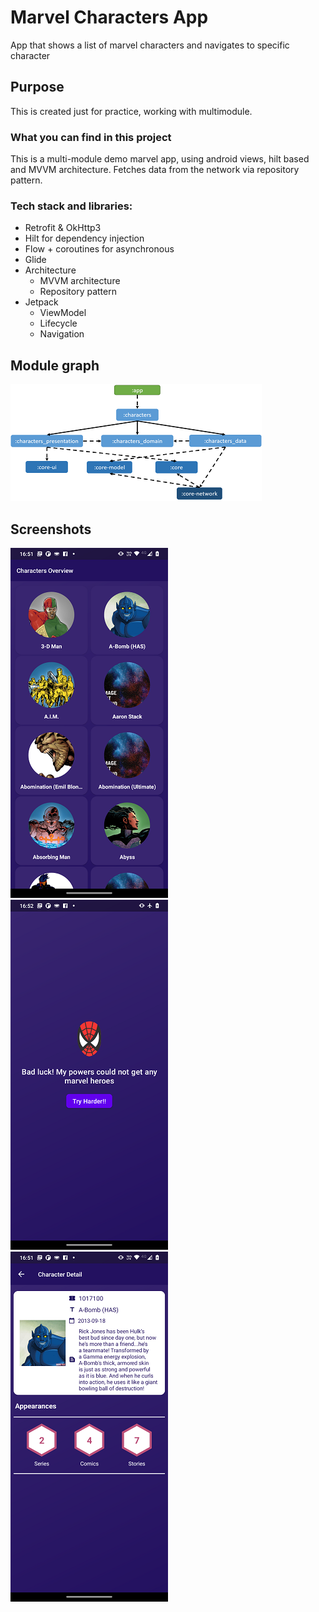 # Marvel Characters App

App that shows a list of marvel characters and navigates to specific character

## Purpose

This is created just for practice, working with multimodule.

### What you can find in this project

This is a multi-module demo marvel app, using android views, hilt based and MVVM architecture. Fetches data from the network via repository pattern.

### Tech stack and libraries:

* Retrofit & OkHttp3
* Hilt for dependency injection
* Flow + coroutines for asynchronous
* Glide
* Architecture
  * MVVM architecture
  * Repository pattern
* Jetpack
  * ViewModel
  * Lifecycle
  * Navigation
  
## Module graph

![preview](https://github.com/KarlosPerez/MarvelCharacters/blob/master/preview/module-graph.png)
  
## Screenshots

![preview](https://github.com/KarlosPerez/MarvelCharacters/blob/master/preview/preview1.png)
![preview](https://github.com/KarlosPerez/MarvelCharacters/blob/master/preview/preview2.png)
![preview](https://github.com/KarlosPerez/MarvelCharacters/blob/master/preview/preview3.png)
